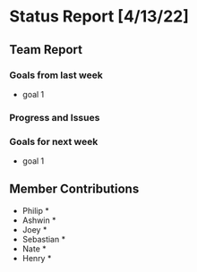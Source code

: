 # Status Report [4/13/22]
## Team Report
### Goals from last week
* goal 1

### Progress and Issues


### Goals for next week
* goal 1

## Member Contributions
* Philip
	* 
* Ashwin
	* 
* Joey
	* 
* Sebastian
	* 
* Nate
	* 
* Henry
	* 